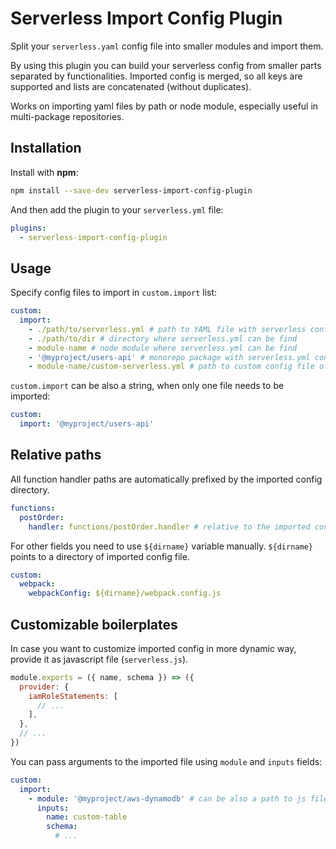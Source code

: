 # Serverless Import Config Plugin

Split your `serverless.yaml` config file into smaller modules and import them.

By using this plugin you can build your serverless config from smaller parts separated by functionalities.
Imported config is merged, so all keys are supported and lists are concatenated (without duplicates).

Works on importing yaml files by path or node module, especially useful in multi-package repositories.

## Installation

Install with **npm**:
```sh
npm install --save-dev serverless-import-config-plugin
```

And then add the plugin to your `serverless.yml` file:
```yaml
plugins:
  - serverless-import-config-plugin
```

## Usage

Specify config files to import in `custom.import` list:
```yaml
custom:
  import:
    - ./path/to/serverless.yml # path to YAML file with serverless config
    - ./path/to/dir # directory where serverless.yml can be find
    - module-name # node module where serverless.yml can be find
    - '@myproject/users-api' # monorepo package with serverless.yml config file
    - module-name/custom-serverless.yml # path to custom config file of a node module
```

`custom.import` can be also a string, when only one file needs to be imported:
```yaml
custom:
  import: '@myproject/users-api'
```

## Relative paths

All function handler paths are automatically prefixed by the imported config directory.
```yaml
functions:
  postOrder:
    handler: functions/postOrder.handler # relative to the imported config
```

For other fields you need to use `${dirname}` variable manually.
`${dirname}` points to a directory of imported config file.
```yaml
custom:
  webpack:
    webpackConfig: ${dirname}/webpack.config.js
```

## Customizable boilerplates

In case you want to customize imported config in more dynamic way, provide it as javascript file (`serverless.js`).

```javascript
module.exports = ({ name, schema }) => ({
  provider: {
    iamRoleStatements: [
      // ...
    ],
  },
  // ...
})
```

You can pass arguments to the imported file using `module` and `inputs` fields:

```yaml
custom:
  import:
    - module: '@myproject/aws-dynamodb' # can be also a path to js file
      inputs:
        name: custom-table
        schema:
          # ...
```
